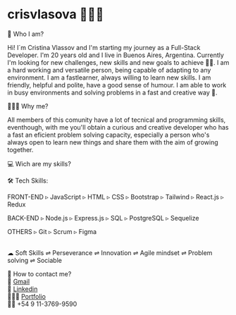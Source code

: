 ﻿# crisvlasova 👩🏼‍💻

👀 Who I am?

Hi! I´m Cristina Vlassov and I'm starting my journey as a Full-Stack Developer. I'm 20 years old and I live in Buenos Aires, Argentina. Currently
I'm looking for new challenges, new skills and new goals to achieve 💪🏼. I am a hard working and versatile person, being capable of adapting to any environment. I am a fastlearner, always willing to learn new skills. I am friendly, helpful and polite, have a good sense of humour. I am able to work in busy environments and solving problems in a fast and creative way 🎨.


👩🏼‍💼 Why me?

All members of this comunity have a lot of tecnical and programming skills, eventhough, with me you'll obtain a curious and creative developer who has a fast an eficient problem solving capacity, especially a person who's always open to learn new things and share them with the aim of growing together.

💻 Wich are my skills?

🛠 Tech Skills: 

FRONT-END
▹ JavaScript
▹ HTML
▹ CSS
▹ Bootstrap
▹ Tailwind
▹ React.js
▹ Redux

BACK-END
▹ Node.js
▹ Express.js
▹ SQL
▹ PostgreSQL
▹ Sequelize

OTHERS
▹ Git
▹ Scrum
▹ Figma

<br/>
☁ Soft Skills
 ⇌ Perseverance ⇌ Innovation ⇌ Agile mindset ⇌ Problem solving ⇌ Sociable


📲 How to contact me?
<br/>
📨 <a href='mailto:vlasovacristina@gmail.com' alt='gmail' target='_blank' rel='noopener noreferrer'>Gmail</a>
<br/>
🔗 <a href='https://www.linkedin.com/in/cristina-mikaela-vlassov-rodiguina-42a0a1236/' alt='linkedin' target='_blank' rel='noopener noreferrer'>Linkedin</a>
<br/>
👩🏼‍🏭 <a href='https://cristinavlassov.vercel.app' alt='portfolio' target='_blank' rel='noopener noreferrer'>Portfolio</a>
<br/>
🤳🏼 +54 9 11-3769-9590
